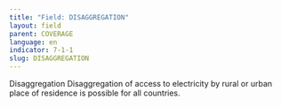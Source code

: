 ```yaml
---
title: "Field: DISAGGREGATION"
layout: field
parent: COVERAGE
language: en
indicator: 7-1-1
slug: DISAGGREGATION
---
```

Disaggregation
Disaggregation of access to electricity by rural or urban place of residence is possible for all countries.